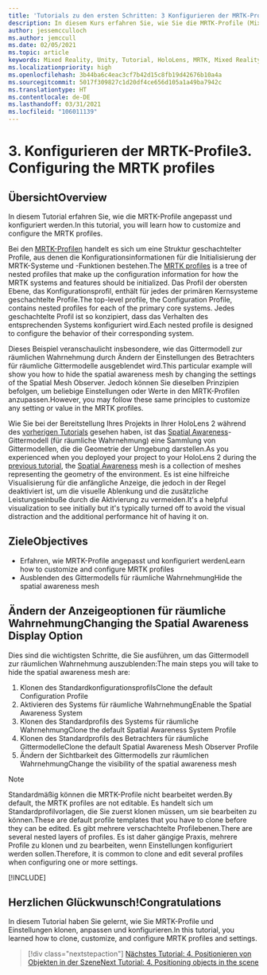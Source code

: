 ```yaml
---
title: 'Tutorials zu den ersten Schritten: 3 Konfigurieren der MRTK-Profile'
description: In diesem Kurs erfahren Sie, wie Sie die MRTK-Profile (Mixed Reality Toolkit) konfigurieren.
author: jessemcculloch
ms.author: jemccull
ms.date: 02/05/2021
ms.topic: article
keywords: Mixed Reality, Unity, Tutorial, HoloLens, MRTK, Mixed Reality Toolkit, UWP, räumliche Wahrnehmung
ms.localizationpriority: high
ms.openlocfilehash: 3b44ba6c4eac3cf7b42d15c8fb19d42676b10a4a
ms.sourcegitcommit: 5017f309827c1d20df4ce656d105a1a49ba7942c
ms.translationtype: HT
ms.contentlocale: de-DE
ms.lasthandoff: 03/31/2021
ms.locfileid: "106011139"
---
```

# <a name="3-configuring-the-mrtk-profiles"></a><span data-ttu-id="f50ca-105">3. Konfigurieren der MRTK-Profile</span><span class="sxs-lookup"><span data-stu-id="f50ca-105">3. Configuring the MRTK profiles</span></span>

## <a name="overview"></a><span data-ttu-id="f50ca-106">Übersicht</span><span class="sxs-lookup"><span data-stu-id="f50ca-106">Overview</span></span>

<span data-ttu-id="f50ca-107">In diesem Tutorial erfahren Sie, wie die MRTK-Profile angepasst und konfiguriert werden.</span><span class="sxs-lookup"><span data-stu-id="f50ca-107">In this tutorial, you will learn how to customize and configure the MRTK profiles.</span></span>

<span data-ttu-id="f50ca-108">Bei den <a href="/windows/mixed-reality/mrtk-unity/features/profiles/profiles.md" target="_blank">MRTK-Profilen</a> handelt es sich um eine Struktur geschachtelter Profile, aus denen die Konfigurationsinformationen für die Initialisierung der MRTK-Systeme und -Funktionen bestehen.</span><span class="sxs-lookup"><span data-stu-id="f50ca-108">The <a href="/windows/mixed-reality/mrtk-unity/features/profiles/profiles.md" target="_blank">MRTK profiles</a> is a tree of nested profiles that make up the configuration information for how the MRTK systems and features should be initialized.</span></span> <span data-ttu-id="f50ca-109">Das Profil der obersten Ebene, das Konfigurationsprofil, enthält für jedes der primären Kernsysteme geschachtelte Profile.</span><span class="sxs-lookup"><span data-stu-id="f50ca-109">The top-level profile, the Configuration Profile, contains nested profiles for each of the primary core systems.</span></span> <span data-ttu-id="f50ca-110">Jedes geschachtelte Profil ist so konzipiert, dass das Verhalten des entsprechenden Systems konfiguriert wird.</span><span class="sxs-lookup"><span data-stu-id="f50ca-110">Each nested profile is designed to configure the behavior of their corresponding system.</span></span>

<span data-ttu-id="f50ca-111">Dieses Beispiel veranschaulicht insbesondere, wie das Gittermodell zur räumlichen Wahrnehmung durch Ändern der Einstellungen des Betrachters für räumliche Gittermodelle ausgeblendet wird.</span><span class="sxs-lookup"><span data-stu-id="f50ca-111">This particular example will show you how to hide the spatial awareness mesh by changing the settings of the Spatial Mesh Observer.</span></span> <span data-ttu-id="f50ca-112">Jedoch können Sie dieselben Prinzipien befolgen, um beliebige Einstellungen oder Werte in den MRTK-Profilen anzupassen.</span><span class="sxs-lookup"><span data-stu-id="f50ca-112">However, you may follow these same principles to customize any setting or value in the MRTK profiles.</span></span>

<span data-ttu-id="f50ca-113">Wie Sie bei der Bereitstellung Ihres Projekts in Ihrer HoloLens 2 während des [vorherigen Tutorials](mr-learning-base-02.md#congratulations) gesehen haben, ist das <a href="/windows/mixed-reality/mrtk-unity/features/spatial-awareness/spatial-awareness-getting-started.md" target="_blank">Spatial Awareness</a>-Gittermodell (für räumliche Wahrnehmung) eine Sammlung von Gittermodellen, die die Geometrie der Umgebung darstellen.</span><span class="sxs-lookup"><span data-stu-id="f50ca-113">As you experienced when you deployed your project to your HoloLens 2 during the [previous tutorial](mr-learning-base-02.md#congratulations), the <a href="/windows/mixed-reality/mrtk-unity/features/spatial-awareness/spatial-awareness-getting-started.md" target="_blank">Spatial Awareness</a> mesh is a collection of meshes representing the geometry of the environment.</span></span> <span data-ttu-id="f50ca-114">Es ist eine hilfreiche Visualisierung für die anfängliche Anzeige, die jedoch in der Regel deaktiviert ist, um die visuelle Ablenkung und die zusätzliche Leistungseinbuße durch die Aktivierung zu vermeiden.</span><span class="sxs-lookup"><span data-stu-id="f50ca-114">It's a helpful visualization to see initially but it's typically turned off to avoid the visual distraction and the additional performance hit of having it on.</span></span>

## <a name="objectives"></a><span data-ttu-id="f50ca-115">Ziele</span><span class="sxs-lookup"><span data-stu-id="f50ca-115">Objectives</span></span>

* <span data-ttu-id="f50ca-116">Erfahren, wie MRTK-Profile angepasst und konfiguriert werden</span><span class="sxs-lookup"><span data-stu-id="f50ca-116">Learn how to customize and configure MRTK profiles</span></span>
* <span data-ttu-id="f50ca-117">Ausblenden des Gittermodells für räumliche Wahrnehmung</span><span class="sxs-lookup"><span data-stu-id="f50ca-117">Hide the spatial awareness mesh</span></span>

## <a name="changing-the-spatial-awareness-display-option"></a><span data-ttu-id="f50ca-118">Ändern der Anzeigeoptionen für räumliche Wahrnehmung</span><span class="sxs-lookup"><span data-stu-id="f50ca-118">Changing the Spatial Awareness Display Option</span></span>

<span data-ttu-id="f50ca-119">Dies sind die wichtigsten Schritte, die Sie ausführen, um das Gittermodell zur räumlichen Wahrnehmung auszublenden:</span><span class="sxs-lookup"><span data-stu-id="f50ca-119">The main steps you will take to hide the spatial awareness mesh are:</span></span>

1. <span data-ttu-id="f50ca-120">Klonen des Standardkonfigurationsprofils</span><span class="sxs-lookup"><span data-stu-id="f50ca-120">Clone the default Configuration Profile</span></span>
2. <span data-ttu-id="f50ca-121">Aktivieren des Systems für räumliche Wahrnehmung</span><span class="sxs-lookup"><span data-stu-id="f50ca-121">Enable the Spatial Awareness System</span></span>
3. <span data-ttu-id="f50ca-122">Klonen des Standardprofils des Systems für räumliche Wahrnehmung</span><span class="sxs-lookup"><span data-stu-id="f50ca-122">Clone the default Spatial Awareness System Profile</span></span>
4. <span data-ttu-id="f50ca-123">Klonen des Standardprofils des Betrachters für räumliche Gittermodelle</span><span class="sxs-lookup"><span data-stu-id="f50ca-123">Clone the default Spatial Awareness Mesh Observer Profile</span></span>
5. <span data-ttu-id="f50ca-124">Ändern der Sichtbarkeit des Gittermodells zur räumlichen Wahrnehmung</span><span class="sxs-lookup"><span data-stu-id="f50ca-124">Change the visibility of the spatial awareness mesh</span></span>

> [!NOTE]
> <span data-ttu-id="f50ca-125">Standardmäßig können die MRTK-Profile nicht bearbeitet werden.</span><span class="sxs-lookup"><span data-stu-id="f50ca-125">By default, the MRTK profiles are not editable.</span></span> <span data-ttu-id="f50ca-126">Es handelt sich um Standardprofilvorlagen, die Sie zuerst klonen müssen, um sie bearbeiten zu können.</span><span class="sxs-lookup"><span data-stu-id="f50ca-126">These are default profile templates that you have to clone before they can be edited.</span></span> <span data-ttu-id="f50ca-127">Es gibt mehrere verschachtelte Profilebenen.</span><span class="sxs-lookup"><span data-stu-id="f50ca-127">There are several nested layers of profiles.</span></span> <span data-ttu-id="f50ca-128">Es ist daher gängige Praxis, mehrere Profile zu klonen und zu bearbeiten, wenn Einstellungen konfiguriert werden sollen.</span><span class="sxs-lookup"><span data-stu-id="f50ca-128">Therefore, it is common to clone and edit several profiles when configuring one or more settings.</span></span>

[!INCLUDE[](includes/configuring-profile.md)]

## <a name="congratulations"></a><span data-ttu-id="f50ca-129">Herzlichen Glückwunsch!</span><span class="sxs-lookup"><span data-stu-id="f50ca-129">Congratulations</span></span>

<span data-ttu-id="f50ca-130">In diesem Tutorial haben Sie gelernt, wie Sie MRTK-Profile und Einstellungen klonen, anpassen und konfigurieren.</span><span class="sxs-lookup"><span data-stu-id="f50ca-130">In this tutorial, you learned how to clone, customize, and configure MRTK profiles and settings.</span></span>

> [!div class="nextstepaction"]
> [<span data-ttu-id="f50ca-131">Nächstes Tutorial: 4. Positionieren von Objekten in der Szene</span><span class="sxs-lookup"><span data-stu-id="f50ca-131">Next Tutorial: 4. Positioning objects in the scene</span></span>](mr-learning-base-04.md)